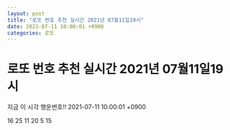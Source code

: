 ```yaml
---
layout: post
title: "로또 번호 추천 실시간 2021년 07월11일19시"
date: 2021-07-11 10:00:01 +0900
categories: 로또
---
```


# 로또 번호 추천 실시간 2021년 07월11일19시

지금 이 시각 행운번호!! 2021-07-11 10:00:01 +0900

 16  25  11  20  5  15 


